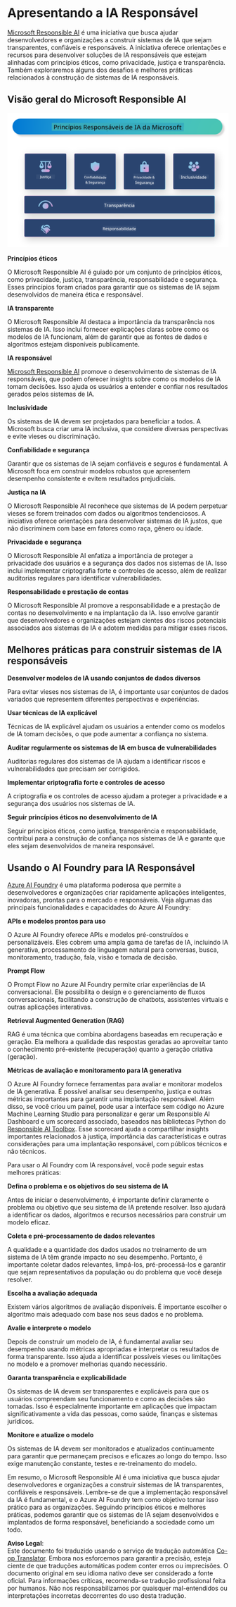 <!--
CO_OP_TRANSLATOR_METADATA:
{
  "original_hash": "805b96b20152936d8f4c587d90d6e06e",
  "translation_date": "2025-05-09T15:29:58+00:00",
  "source_file": "md/01.Introduction/05/ResponsibleAI.md",
  "language_code": "br"
}
-->
# **Apresentando a IA Responsável**

[Microsoft Responsible AI](https://www.microsoft.com/ai/responsible-ai?WT.mc_id=aiml-138114-kinfeylo) é uma iniciativa que busca ajudar desenvolvedores e organizações a construir sistemas de IA que sejam transparentes, confiáveis e responsáveis. A iniciativa oferece orientações e recursos para desenvolver soluções de IA responsáveis que estejam alinhadas com princípios éticos, como privacidade, justiça e transparência. Também exploraremos alguns dos desafios e melhores práticas relacionados à construção de sistemas de IA responsáveis.

## Visão geral do Microsoft Responsible AI

![RAIPrinciples](../../../../../translated_images/RAIPrinciples.e40f2a169a854832e885ce2659f3a913cfb393fa59b595ed57cfae9119694eb7.br.png)

**Princípios éticos**

O Microsoft Responsible AI é guiado por um conjunto de princípios éticos, como privacidade, justiça, transparência, responsabilidade e segurança. Esses princípios foram criados para garantir que os sistemas de IA sejam desenvolvidos de maneira ética e responsável.

**IA transparente**

O Microsoft Responsible AI destaca a importância da transparência nos sistemas de IA. Isso inclui fornecer explicações claras sobre como os modelos de IA funcionam, além de garantir que as fontes de dados e algoritmos estejam disponíveis publicamente.

**IA responsável**

[Microsoft Responsible AI](https://www.microsoft.com/ai/responsible-ai?WT.mc_id=aiml-138114-kinfeylo) promove o desenvolvimento de sistemas de IA responsáveis, que podem oferecer insights sobre como os modelos de IA tomam decisões. Isso ajuda os usuários a entender e confiar nos resultados gerados pelos sistemas de IA.

**Inclusividade**

Os sistemas de IA devem ser projetados para beneficiar a todos. A Microsoft busca criar uma IA inclusiva, que considere diversas perspectivas e evite vieses ou discriminação.

**Confiabilidade e segurança**

Garantir que os sistemas de IA sejam confiáveis e seguros é fundamental. A Microsoft foca em construir modelos robustos que apresentem desempenho consistente e evitem resultados prejudiciais.

**Justiça na IA**

O Microsoft Responsible AI reconhece que sistemas de IA podem perpetuar vieses se forem treinados com dados ou algoritmos tendenciosos. A iniciativa oferece orientações para desenvolver sistemas de IA justos, que não discriminem com base em fatores como raça, gênero ou idade.

**Privacidade e segurança**

O Microsoft Responsible AI enfatiza a importância de proteger a privacidade dos usuários e a segurança dos dados nos sistemas de IA. Isso inclui implementar criptografia forte e controles de acesso, além de realizar auditorias regulares para identificar vulnerabilidades.

**Responsabilidade e prestação de contas**

O Microsoft Responsible AI promove a responsabilidade e a prestação de contas no desenvolvimento e na implantação da IA. Isso envolve garantir que desenvolvedores e organizações estejam cientes dos riscos potenciais associados aos sistemas de IA e adotem medidas para mitigar esses riscos.

## Melhores práticas para construir sistemas de IA responsáveis

**Desenvolver modelos de IA usando conjuntos de dados diversos**

Para evitar vieses nos sistemas de IA, é importante usar conjuntos de dados variados que representem diferentes perspectivas e experiências.

**Usar técnicas de IA explicável**

Técnicas de IA explicável ajudam os usuários a entender como os modelos de IA tomam decisões, o que pode aumentar a confiança no sistema.

**Auditar regularmente os sistemas de IA em busca de vulnerabilidades**

Auditorias regulares dos sistemas de IA ajudam a identificar riscos e vulnerabilidades que precisam ser corrigidos.

**Implementar criptografia forte e controles de acesso**

A criptografia e os controles de acesso ajudam a proteger a privacidade e a segurança dos usuários nos sistemas de IA.

**Seguir princípios éticos no desenvolvimento de IA**

Seguir princípios éticos, como justiça, transparência e responsabilidade, contribui para a construção de confiança nos sistemas de IA e garante que eles sejam desenvolvidos de maneira responsável.

## Usando o AI Foundry para IA Responsável

[Azure AI Foundry](https://ai.azure.com?WT.mc_id=aiml-138114-kinfeylo) é uma plataforma poderosa que permite a desenvolvedores e organizações criar rapidamente aplicações inteligentes, inovadoras, prontas para o mercado e responsáveis. Veja algumas das principais funcionalidades e capacidades do Azure AI Foundry:

**APIs e modelos prontos para uso**

O Azure AI Foundry oferece APIs e modelos pré-construídos e personalizáveis. Eles cobrem uma ampla gama de tarefas de IA, incluindo IA generativa, processamento de linguagem natural para conversas, busca, monitoramento, tradução, fala, visão e tomada de decisão.

**Prompt Flow**

O Prompt Flow no Azure AI Foundry permite criar experiências de IA conversacional. Ele possibilita o design e o gerenciamento de fluxos conversacionais, facilitando a construção de chatbots, assistentes virtuais e outras aplicações interativas.

**Retrieval Augmented Generation (RAG)**

RAG é uma técnica que combina abordagens baseadas em recuperação e geração. Ela melhora a qualidade das respostas geradas ao aproveitar tanto o conhecimento pré-existente (recuperação) quanto a geração criativa (geração).

**Métricas de avaliação e monitoramento para IA generativa**

O Azure AI Foundry fornece ferramentas para avaliar e monitorar modelos de IA generativa. É possível analisar seu desempenho, justiça e outras métricas importantes para garantir uma implantação responsável. Além disso, se você criou um painel, pode usar a interface sem código no Azure Machine Learning Studio para personalizar e gerar um Responsible AI Dashboard e um scorecard associado, baseados nas bibliotecas Python do [Responsible AI Toolbox](https://responsibleaitoolbox.ai/?WT.mc_id=aiml-138114-kinfeylo). Esse scorecard ajuda a compartilhar insights importantes relacionados à justiça, importância das características e outras considerações para uma implantação responsável, com públicos técnicos e não técnicos.

Para usar o AI Foundry com IA responsável, você pode seguir estas melhores práticas:

**Defina o problema e os objetivos do seu sistema de IA**

Antes de iniciar o desenvolvimento, é importante definir claramente o problema ou objetivo que seu sistema de IA pretende resolver. Isso ajudará a identificar os dados, algoritmos e recursos necessários para construir um modelo eficaz.

**Coleta e pré-processamento de dados relevantes**

A qualidade e a quantidade dos dados usados no treinamento de um sistema de IA têm grande impacto no seu desempenho. Portanto, é importante coletar dados relevantes, limpá-los, pré-processá-los e garantir que sejam representativos da população ou do problema que você deseja resolver.

**Escolha a avaliação adequada**

Existem vários algoritmos de avaliação disponíveis. É importante escolher o algoritmo mais adequado com base nos seus dados e no problema.

**Avalie e interprete o modelo**

Depois de construir um modelo de IA, é fundamental avaliar seu desempenho usando métricas apropriadas e interpretar os resultados de forma transparente. Isso ajuda a identificar possíveis vieses ou limitações no modelo e a promover melhorias quando necessário.

**Garanta transparência e explicabilidade**

Os sistemas de IA devem ser transparentes e explicáveis para que os usuários compreendam seu funcionamento e como as decisões são tomadas. Isso é especialmente importante em aplicações que impactam significativamente a vida das pessoas, como saúde, finanças e sistemas jurídicos.

**Monitore e atualize o modelo**

Os sistemas de IA devem ser monitorados e atualizados continuamente para garantir que permaneçam precisos e eficazes ao longo do tempo. Isso exige manutenção constante, testes e re-treinamento do modelo.

Em resumo, o Microsoft Responsible AI é uma iniciativa que busca ajudar desenvolvedores e organizações a construir sistemas de IA transparentes, confiáveis e responsáveis. Lembre-se de que a implementação responsável da IA é fundamental, e o Azure AI Foundry tem como objetivo tornar isso prático para as organizações. Seguindo princípios éticos e melhores práticas, podemos garantir que os sistemas de IA sejam desenvolvidos e implantados de forma responsável, beneficiando a sociedade como um todo.

**Aviso Legal**:  
Este documento foi traduzido usando o serviço de tradução automática [Co-op Translator](https://github.com/Azure/co-op-translator). Embora nos esforcemos para garantir a precisão, esteja ciente de que traduções automáticas podem conter erros ou imprecisões. O documento original em seu idioma nativo deve ser considerado a fonte oficial. Para informações críticas, recomenda-se tradução profissional feita por humanos. Não nos responsabilizamos por quaisquer mal-entendidos ou interpretações incorretas decorrentes do uso desta tradução.